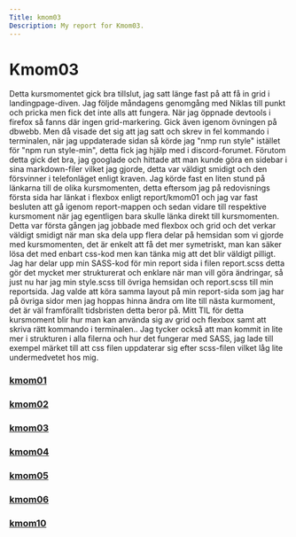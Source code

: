 ```yaml
---
Title: kmom03
Description: My report for Kmom03.
---
```


Kmom03
==========================

Detta kursmomentet gick bra tillslut, jag satt länge fast på att få in grid i landingpage-diven. Jag följde måndagens genomgång med
Niklas till punkt och pricka men fick det inte alls att fungera. När jag öppnade devtools i firefox så fanns där ingen grid-markering. Gick
även igenom övningen på dbwebb. Men då visade det sig att jag satt och skrev in fel kommando i terminalen, när jag uppdaterade sidan så körde jag
"nmp run style" istället för "npm run style-min", detta fick jag hjälp med i discord-forumet.
Förutom detta gick det bra, jag googlade och hittade att man kunde göra en sidebar i sina markdown-filer vilket jag gjorde, detta var väldigt smidigt och
den försvinner i telefonläget enligt kraven. Jag körde fast en liten stund på länkarna till de olika kursmomenten, detta eftersom jag på redovisnings första sida har
länkat i flexbox enligt report/kmom01 och jag var fast besluten att gå igenom report-mappen och sedan vidare till respektive kursmoment
när jag egentligen bara skulle länka direkt till kursmomenten.
Detta var första gången jag jobbade med flexbox och grid och det verkar väldigt smidigt när man ska dela upp flera delar på hemsidan som vi gjorde med kursmomenten, det
är enkelt att få det mer symetriskt, man kan säker lösa det med enbart css-kod men kan tänka mig att det blir väldigt pilligt.
Jag har delar upp min SASS-kod för min report sida i filen report.scss detta gör det mycket mer strukturerat och enklare när man vill göra ändringar, så just nu har jag min style.scss
till övriga hemsidan och report.scss till min reportsida. Jag valde att köra samma layout på min report-sida som jag har på övriga sidor men jag hoppas hinna ändra om lite till nästa
kurmoment, det är väl framförallt tidsbristen detta beror på.
Mitt TIL för detta kursmoment blir hur man kan använda sig av grid och flexbox samt att skriva rätt kommando i terminalen.. Jag tycker också att man kommit in lite mer i strukturen i
alla filerna och hur det fungerar med SASS, jag lade till exempel märket till att css filen uppdaterar sig efter scss-filen vilket låg lite undermedvetet hos mig.




<div class="sidemenu">
<a href="kmom01"><h3>kmom01</h3></a>
<a href="kmom02"><h3>kmom02</h3></a>
<a href="kmom03"><h3>kmom03</h3></a>
<a href="kmom04"><h3>kmom04</h3></a>
<a href="kmom05"><h3>kmom05</h3></a>
<a href="kmom06"><h3>kmom06</h3></a>
<a href="kmom10"><h3>kmom10</h3></a>
</div>
<div id="sideContent">

</div>
